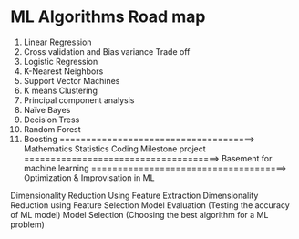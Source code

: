 # ML Algorithms Road map

1. Linear Regression
2. Cross validation and Bias variance Trade off
3. Logistic Regression
4. K-Nearest Neighbors
5. Support Vector Machines
6. K means Clustering
7. Principal component analysis
8. Naïve Bayes
9. Decision Tress
10. Random Forest
11. Boosting
=====================================>
Mathematics
Statistics
Coding
Milestone project
=====================================>
Basement for machine learning
=====================================>
Optimization & Improvisation in ML

Dimensionality Reduction Using Feature Extraction
Dimensionality Reduction using Feature Selection
Model Evaluation (Testing the accuracy of ML model)
Model Selection (Choosing the best algorithm for a ML problem)











